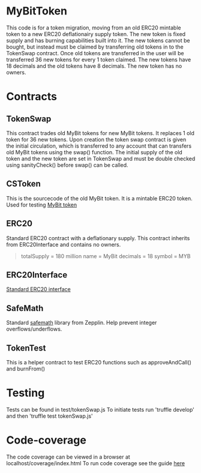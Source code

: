 # MyBitToken
This code is for a token migration, moving from an old ERC20 mintable token to a new ERC20 deflationairy supply token. The new token is fixed supply and has burning capabilities built into it. The new tokens cannot be bought, but instead must be claimed by transferring old tokens in to the TokenSwap contract. Once old tokens are transferred in the user will be transferred 36 new tokens for every 1 token claimed. The new tokens have 18 decimals and the old tokens have 8 decimals. The new token has no owners. 


# Contracts

## TokenSwap
This contract trades old MyBit tokens for new MyBit tokens. It replaces 1 old token for 36 new tokens. Upon creation the token swap contract is given the initial circulation, which is transferred to any account that can transfers old MyBit tokens using the swap() function. The initial supply of the old token and the new token are set in TokenSwap and must be double checked using sanityCheck() before swap() can be called. 

## CSToken
This is the sourcecode of the old MyBit token. It is a mintable ERC20 token. Used for testing [MyBit token](https://etherscan.io/address/0x94298f1e0ab2dfad6eeffb1426846a3c29d98090#code)

## ERC20
Standard ERC20 contract with a deflationary supply. This contract inherits from ERC20Interface and contains no owners.  
> totalSupply = 180 million
> name = MyBit 
> decimals = 18
> symbol = MYB

## ERC20Interface 
[Standard ERC20 interface](https://github.com/ethereum/EIPs/blob/master/EIPS/eip-20.md)

## SafeMath
Standard [safemath](https://github.com/OpenZeppelin/zeppelin-solidity/blob/master/contracts/math/SafeMath.sol) library from Zepplin. Help prevent integer overflows/underflows.

## TokenTest 
This is a helper contract to test ERC20 functions such as approveAndCall() and burnFrom()

# Testing
Tests can be found in test/tokenSwap.js
To initiate tests run 'truffle develop' and then 'truffle test tokenSwap.js'

# Code-coverage
The code coverage can be viewed in a browser at localhost/coverage/index.html 
To run code coverage see the guide [here](https://github.com/sc-forks/solidity-coverage) 


